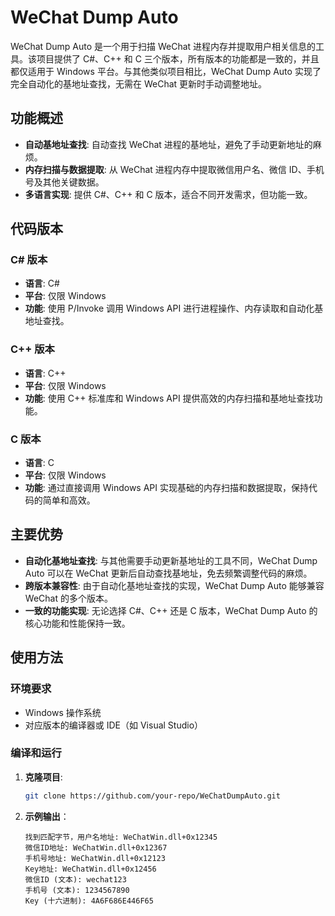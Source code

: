 # WeChat Dump Auto

WeChat Dump Auto 是一个用于扫描 WeChat 进程内存并提取用户相关信息的工具。该项目提供了 C#、C++ 和 C 三个版本，所有版本的功能都是一致的，并且都仅适用于 Windows 平台。与其他类似项目相比，WeChat Dump Auto 实现了完全自动化的基地址查找，无需在 WeChat 更新时手动调整地址。

## 功能概述

- **自动基地址查找**: 自动查找 WeChat 进程的基地址，避免了手动更新地址的麻烦。
- **内存扫描与数据提取**: 从 WeChat 进程内存中提取微信用户名、微信 ID、手机号及其他关键数据。
- **多语言实现**: 提供 C#、C++ 和 C 版本，适合不同开发需求，但功能一致。

## 代码版本

### C# 版本

- **语言**: C#
- **平台**: 仅限 Windows
- **功能**: 使用 P/Invoke 调用 Windows API 进行进程操作、内存读取和自动化基地址查找。

### C++ 版本

- **语言**: C++
- **平台**: 仅限 Windows
- **功能**: 使用 C++ 标准库和 Windows API 提供高效的内存扫描和基地址查找功能。

### C 版本

- **语言**: C
- **平台**: 仅限 Windows
- **功能**: 通过直接调用 Windows API 实现基础的内存扫描和数据提取，保持代码的简单和高效。

## 主要优势

- **自动化基地址查找**: 与其他需要手动更新基地址的工具不同，WeChat Dump Auto 可以在 WeChat 更新后自动查找基地址，免去频繁调整代码的麻烦。
- **跨版本兼容性**: 由于自动化基地址查找的实现，WeChat Dump Auto 能够兼容 WeChat 的多个版本。
- **一致的功能实现**: 无论选择 C#、C++ 还是 C 版本，WeChat Dump Auto 的核心功能和性能保持一致。

## 使用方法

### 环境要求

- Windows 操作系统
- 对应版本的编译器或 IDE（如 Visual Studio）

### 编译和运行

1. **克隆项目**: 

   ```bash
   git clone https://github.com/your-repo/WeChatDumpAuto.git
   ```
2. **示例输出**：
   ```
   找到匹配字节，用户名地址: WeChatWin.dll+0x12345
   微信ID地址: WeChatWin.dll+0x12367
   手机号地址: WeChatWin.dll+0x12123
   Key地址: WeChatWin.dll+0x12456
   微信ID (文本): wechat123
   手机号 (文本): 1234567890
   Key (十六进制): 4A6F686E446F65
   ```